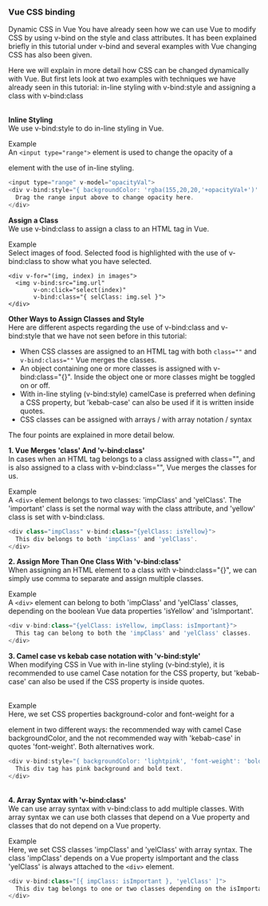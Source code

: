 ### Vue CSS binding 

Dynamic CSS in Vue
You have already seen how we can use Vue to modify CSS by using v-bind on the style and class attributes. It has been explained briefly in this tutorial under v-bind and several examples with Vue changing CSS has also been given.

Here we will explain in more detail how CSS can be changed dynamically with Vue. But first lets look at two examples with techniques we have already seen in this tutorial: in-line styling with v-bind:style and assigning a class with v-bind:class

&nbsp;</br>
**Inline Styling**</br>
We use v-bind:style to do in-line styling in Vue.

Example</br>
An `<input type="range">` element is used to change the opacity of a <div> element with the use of in-line styling.

``` js
<input type="range" v-model="opacityVal">
<div v-bind:style="{ backgroundColor: 'rgba(155,20,20,'+opacityVal+')' }">
  Drag the range input above to change opacity here.
</div>
```

**Assign a Class**</br>
We use v-bind:class to assign a class to an HTML tag in Vue.

Example</br>
Select images of food. Selected food is highlighted with the use of v-bind:class to show what you have selected.

```
<div v-for="(img, index) in images">
  <img v-bind:src="img.url"
       v-on:click="select(index)"
       v-bind:class="{ selClass: img.sel }">
</div>
```

**Other Ways to Assign Classes and Style**<br>
Here are different aspects regarding the use of v-bind:class and v-bind:style that we have not seen before in this tutorial:

- When CSS classes are assigned to an HTML tag with both `class=""` and `v-bind:class=""` Vue merges the classes.
- An object containing one or more classes is assigned with v-bind:class="{}". Inside the object one or more classes might be toggled on or off.
- With in-line styling (v-bind:style) camelCase is preferred when defining a CSS property, but 'kebab-case' can also be used if it is written inside quotes.
- CSS classes can be assigned with arrays / with array notation / syntax

The four points are explained in more detail below.

**1. Vue Merges 'class' And 'v-bind:class'**<br>
In cases when an HTML tag belongs to a class assigned with class="", and is also assigned to a class with v-bind:class="", Vue merges the classes for us.

Example</br>
A `<div>` element belongs to two classes: 'impClass' and 'yelClass'. The 'important' class is set the normal way with the class attribute, and 'yellow' class is set with v-bind:class.

``` js
<div class="impClass" v-bind:class="{yelClass: isYellow}">
  This div belongs to both 'impClass' and 'yelClass'.
</div>
```

**2. Assign More Than One Class With 'v-bind:class'**<br>
When assigning an HTML element to a class with v-bind:class="{}", we can simply use comma to separate and assign multiple classes.

Example</br>
A `<div>` element can belong to both 'impClass' and 'yelClass' classes, depending on the boolean Vue data properties 'isYellow' and 'isImportant'.

``` js
<div v-bind:class="{yelClass: isYellow, impClass: isImportant}">
  This tag can belong to both the 'impClass' and 'yelClass' classes.
</div>
```

**3. Camel case vs kebab case notation with 'v-bind:style'**<br>
When modifying CSS in Vue with in-line styling (v-bind:style), it is recommended to use camel Case notation for the CSS property, but 'kebab-case' can also be used if the CSS property is inside quotes.

&nbsp;<br>
Example</br>
Here, we set CSS properties background-color and font-weight for a <div> element in two different ways: the recommended way with camel Case backgroundColor, and the not recommended way with 'kebab-case' in quotes 'font-weight'. Both alternatives work.

``` js
<div v-bind:style="{ backgroundColor: 'lightpink', 'font-weight': 'bolder' }">
  This div tag has pink background and bold text.
</div>
```

&nbsp;<br>
**4. Array Syntax with 'v-bind:class'**<br>
We can use array syntax with v-bind:class to add multiple classes. With array syntax we can use both classes that depend on a Vue property and classes that do not depend on a Vue property.

Example<br>
Here, we set CSS classes 'impClass' and 'yelClass' with array syntax. The class 'impClass' depends on a Vue property isImportant and the class 'yelClass' is always attached to the `<div>` element.

``` js
<div v-bind:class="[{ impClass: isImportant }, 'yelClass' ]">
  This div tag belongs to one or two classes depending on the isImportant property.
</div>
```
